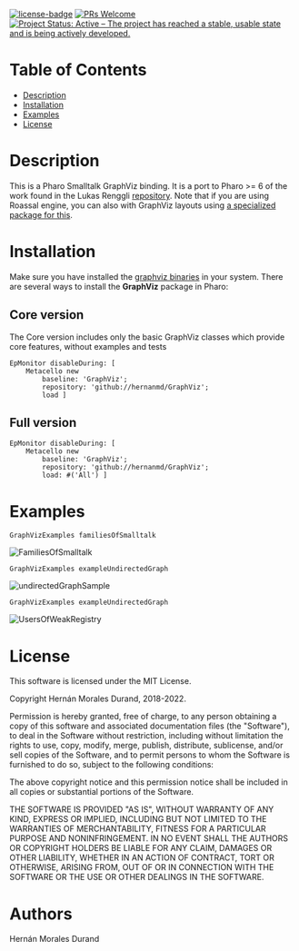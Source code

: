 [![license-badge](https://img.shields.io/badge/license-MIT-blue.svg)](https://img.shields.io/badge/license-MIT-blue.svg)
[![PRs Welcome](https://img.shields.io/badge/PRs-welcome-brightgreen.svg?style=flat-square)](http://makeapullrequest.com)
[![Project Status: Active – The project has reached a stable, usable state and is being actively developed.](http://www.repostatus.org/badges/latest/active.svg)](http://www.repostatus.org/#active)

# Table of Contents

- [Description](#description)
- [Installation](#installation)
- [Examples](#examples)
- [License](#license)

# Description

This is a Pharo Smalltalk GraphViz binding. It is a port to Pharo >= 6 of the work found in the Lukas Renggli [repository](http://source.lukas-renggli.ch/). Note that if you are using Roassal engine, you can also with GraphViz layouts using [a specialized package for this](https://github.com/peteruhnak/graphviz-layout).

# Installation

Make sure you have installed the [graphviz binaries](https://graphviz.org/) in your system.
There are several ways to install the **GraphViz** package in Pharo:

## Core version

The Core version includes only the basic GraphViz classes which provide core features, without examples and tests

```smalltalk
EpMonitor disableDuring: [ 
	Metacello new
		baseline: 'GraphViz';
		repository: 'github://hernanmd/GraphViz';
		load ]
```

## Full version

```smalltalk
EpMonitor disableDuring: [ 
	Metacello new
		baseline: 'GraphViz';
		repository: 'github://hernanmd/GraphViz';
		load: #('All') ]
```

# Examples


```smalltalk
GraphVizExamples familiesOfSmalltalk
```

![FamiliesOfSmalltalk](https://user-images.githubusercontent.com/4825959/155390651-1ba889f3-f32a-41f1-9ff1-c4de6d865b45.svg)


```smalltalk
GraphVizExamples exampleUndirectedGraph 
```

![undirectedGraphSample](https://user-images.githubusercontent.com/4825959/155387760-9c7528db-b502-4551-bb40-a030fa029ba0.png)


```smalltalk
GraphVizExamples exampleUndirectedGraph 
```

![UsersOfWeakRegistry](https://user-images.githubusercontent.com/4825959/155387908-b8e933a3-1bbb-4dc5-b082-ff66e28f0beb.png)


# License
	
This software is licensed under the MIT License.

Copyright Hernán Morales Durand, 2018-2022.

Permission is hereby granted, free of charge, to any person obtaining a copy of this software and associated documentation files (the "Software"), to deal in the Software without restriction, including without limitation the rights to use, copy, modify, merge, publish, distribute, sublicense, and/or sell copies of the Software, and to permit persons to whom the Software is furnished to do so, subject to the following conditions:

The above copyright notice and this permission notice shall be included in all copies or substantial portions of the Software.

THE SOFTWARE IS PROVIDED "AS IS", WITHOUT WARRANTY OF ANY KIND, EXPRESS OR IMPLIED, INCLUDING BUT NOT LIMITED TO THE WARRANTIES OF MERCHANTABILITY, FITNESS FOR A PARTICULAR PURPOSE AND NONINFRINGEMENT. IN NO EVENT SHALL THE AUTHORS OR COPYRIGHT HOLDERS BE LIABLE FOR ANY CLAIM, DAMAGES OR OTHER LIABILITY, WHETHER IN AN ACTION OF CONTRACT, TORT OR OTHERWISE, ARISING FROM, OUT OF OR IN CONNECTION WITH THE SOFTWARE OR THE USE OR OTHER DEALINGS IN THE SOFTWARE.

# Authors

Hernán Morales Durand
